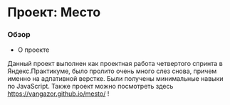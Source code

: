 # Проект: Место

### Обзор

* О проекте

Данный проект выполнен как проектная работа четвертого спринта в Яндекс.Практикуме, было пролито очень много слез снова, причем именно на адпативной верстке. Были получены минимальные навыки по JavaScript. Также проект можно посмотреть здесь https://vangazor.github.io/mesto/ !
